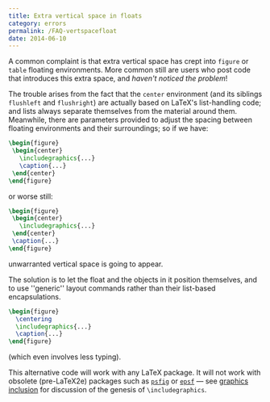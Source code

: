 ```yaml
---
title: Extra vertical space in floats
category: errors
permalink: /FAQ-vertspacefloat
date: 2014-06-10
---
```


A common complaint is that extra vertical space has crept into
`figure` or `table` floating environments.
More common still are users who post code that introduces this extra
space, and _haven't noticed the problem_!

The trouble arises from the fact that the `center`
environment (and its siblings `flushleft` and
`flushright`) are actually based on LaTeX's
list-handling code; and lists always separate themselves from the
material around them.  Meanwhile, there are parameters provided to
adjust the spacing between floating environments and their
surroundings; so if we have:
```latex
\begin{figure}
 \begin{center}
   \includegraphics{...}
   \caption{...}
 \end{center}
\end{figure}
```
or worse still:
```latex
\begin{figure}
 \begin{center}
   \includegraphics{...}
 \end{center}
 \caption{...}
\end{figure}
```
unwarranted vertical space is going to appear.

The solution is to let the float and the objects in it position
themselves, and to use ''generic'' layout commands rather than their
list-based encapsulations.
```latex
\begin{figure}
  \centering
  \includegraphics{...}
  \caption{...}
\end{figure}
```
(which even involves less typing).

This alternative code will work with any LaTeX package.  It will
not work with obsolete (pre-LaTeX2e) packages such as
[`psfig`](https://ctan.org/pkg/psfig) or [`epsf`](https://ctan.org/pkg/epsf)&nbsp;&mdash; see 
[graphics inclusion](FAQ-impgraph) for discussion of the
genesis of `\includegraphics`.

